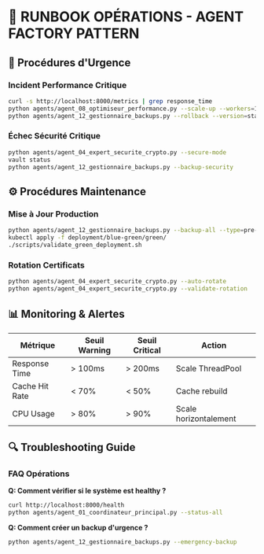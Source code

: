# 📖 **RUNBOOK OPÉRATIONS - AGENT FACTORY PATTERN**

## **🚨 Procédures d'Urgence**

### Incident Performance Critique
   ```bash
   curl -s http://localhost:8000/metrics | grep response_time
   python agents/agent_08_optimiseur_performance.py --scale-up --workers=16
   python agents/agent_12_gestionnaire_backups.py --rollback --version=stable
   ```

### Échec Sécurité Critique
   ```bash
   python agents/agent_04_expert_securite_crypto.py --secure-mode
   vault status
   python agents/agent_12_gestionnaire_backups.py --backup-security
   ```

## **⚙️ Procédures Maintenance**

### Mise à Jour Production
   ```bash
   python agents/agent_12_gestionnaire_backups.py --backup-all --type=pre-maintenance
   kubectl apply -f deployment/blue-green/green/
   ./scripts/validate_green_deployment.sh
   ```

### Rotation Certificats
   ```bash
python agents/agent_04_expert_securite_crypto.py --auto-rotate
python agents/agent_04_expert_securite_crypto.py --validate-rotation
```

## **📊 Monitoring & Alertes**

| Métrique | Seuil Warning | Seuil Critical | Action |
|----------|---------------|----------------|--------|
| Response Time | > 100ms | > 200ms | Scale ThreadPool |
| Cache Hit Rate | < 70% | < 50% | Cache rebuild |
| CPU Usage | > 80% | > 90% | Scale horizontalement |

## **🔍 Troubleshooting Guide**

### FAQ Opérations
**Q: Comment vérifier si le système est healthy ?**
```bash
curl http://localhost:8000/health
python agents/agent_01_coordinateur_principal.py --status-all
```

**Q: Comment créer un backup d'urgence ?**
```bash
python agents/agent_12_gestionnaire_backups.py --emergency-backup
```
